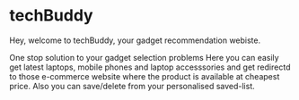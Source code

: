 # techBuddy

Hey, welcome to techBuddy, your gadget recommendation webiste. 

One stop solution to your gadget selection problems
  Here you can easily get latest laptops, mobile phones and laptop accesssories and get redirectd to those e-commerce website where the product is available at cheapest price.
  Also you can save/delete from your personalised saved-list.
